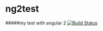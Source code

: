 # ng2test
#####my test with angular 2
[![Build Status](https://travis-ci.org/iwnow/ng2test.svg?branch=master)](https://travis-ci.org/iwnow/ng2test)
